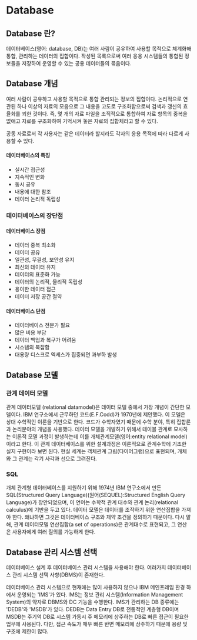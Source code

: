 # Database

## Database 란?

데이터베이스(영어: database, DB)는 여러 사람이 공유하여 사용할 목적으로 체계화해 통합, 관리하는 데이터의 집합이다. 작성된 목록으로써 여러 응용 시스템들의 통합된 정보들을 저장하여 운영할 수 있는 공용 데이터들의 묶음이다.

## Database 개념

여러 사람이 공유하고 사용할 목적으로 통합 관리되는 정보의 집합이다. 논리적으로 연관된 하나 이상의 자료의 모음으로 그 내용을 고도로 구조화함으로써 검색과 갱신의 효율화를 꾀한 것이다. 즉, 몇 개의 자료 파일을 조직적으로 통합하여 자료 항목의 중복을 없애고 자료를 구조화하여 기억시켜 놓은 자료의 집합체라고 할 수 있다.

공동 자료로서 각 사용자는 같은 데이터라 할지라도 각자의 응용 목적에 따라 다르게 사용할 수 있다.

#### 데이터베이스의 특징

- 실시간 접근성
- 지속적인 변화
- 동시 공유
- 내용에 대한 참조
- 데이터 논리적 독립성


### 데이터베이스의 장단점

#### 데이터베이스 장점

- 데이터 중복 최소화
- 데이터 공유
- 일관성, 무결성, 보안성 유지
- 최신의 데이터 유지
- 데이터의 표준화 가능
- 데이터의 논리적, 물리적 독립성
- 용이한 데이터 접근
- 데이터 저장 공간 절약


#### 데이터베이스 단점

- 데이터베이스 전문가 필요
- 많은 비용 부담
- 데이터 백업과 복구가 어려움
- 시스템의 복잡함
- 대용량 디스크로 엑세스가 집중되면 과부하 발생

## Database 모델

### 관계 데이터 모델


관계 데이터모델 (relational datamodel)은 데이터 모델 중에서 가장 개념이 간단한 모델이다. IBM 연구소에서 근무하던 코드(E.F.Codd)가 1970년에 제안했다. 이 모델은 상대 수학적인 이론을 기반으로 한다. 코드가 수학자였기 때문에 수학 분야, 특히 집합론과 논리분야의 개념을 사용했다. 데이터 모델을 개발하기 위해서 테이블 관계로 묘사하는 이론적 모델 과정이 발생하는데 이를 개체관계모델(영어:entity relational model)이라고 한다. 이 관계 데이터베이스를 위한 설계과정은 이론적으로 관계수학에 기초한 실지 구현이라 보면 된다. 현실 세계는 객체관계 그림(다이어그램)으로 표현되며, 개체와 그 관계는 각기 사각과 선으로 그려진다.

### SQL


개체 관계형 데이터베이스를 지원하기 위해 1974년 IBM 연구소에서 만든 SQL(Structured Query Language)(원어(SEQUEL):Structured English Query Language)가 창안되었으며, 이 언어는 수학적 관계 대수와 관계 논리(relational calculus)에 기반을 두고 있다. 데이터 모델은 데이터를 조작하기 위한 연산집합을 가져야 한다. 왜냐하면 그것은 데이터베이스 구조와 제약 조건을 정의하기 때문이다. 다시 말해, 관계 데이터모델 연산집합(a set of operations)은 관계대수로 표현되고, 그 연산은 사용자에게 여러 질의를 가능하게 한다.

## Database 관리 시스템 선택

데이터베이스 설계 후 데이터베이스 관리 시스템을 사용해야 한다. 여러가지 데이터베이스 관리 시스템 선택 사항(DBMS)이 존재한다.

데이터베이스 관리 시스템으로 현재에는 많이 사용하지 않으나 IBM 메인프레임 환경 하에서 운영되는 'IMS'가 있다. IMS는 정보 관리 시스템(Information Management System)의 약자로 DBMS와 DC 기능을 수행한다. IMS가 관리하는 DB 종류에는 'DEDB'와 'MSDB'가 있다. DEDB는 Data Entry DB로 전통적인 계층형 DB이며 MSDB는 주기억 DB로 시스템 가동시 주 메모리에 상주하는 DB로 빠른 접근이 필요한 업무에 사용된다. 다만, 접근 속도가 매우 빠른 반면 메모리에 상주하기 때문에 용량 및 구조에 제한이 많다.
